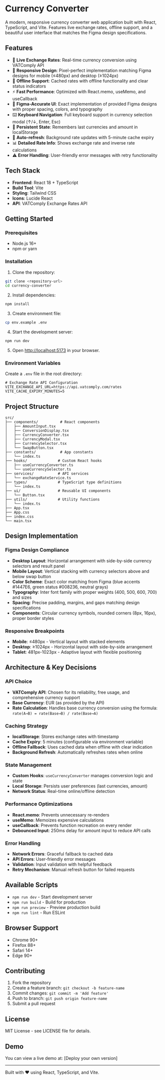 # Currency Converter

A modern, responsive currency converter web application built with React, TypeScript, and Vite. Features live exchange rates, offline support, and a beautiful user interface that matches the Figma design specifications.

## Features

- 🔄 **Live Exchange Rates**: Real-time currency conversion using VATComply API
- 📱 **Responsive Design**: Pixel-perfect implementation matching Figma designs for mobile (≤480px) and desktop (≥1024px)
- 🔌 **Offline Support**: Cached rates with offline functionality and clear status indicators
- ⚡ **Fast Performance**: Optimized with React.memo, useMemo, and useCallback
- 🎨 **Figma-Accurate UI**: Exact implementation of provided Figma designs with proper spacing, colors, and typography
- ⌨️ **Keyboard Navigation**: Full keyboard support in currency selection modal (↑/↓, Enter, Esc)
- 💾 **Persistent State**: Remembers last currencies and amount in localStorage
- 🔄 **Auto-refresh**: Background rate updates with 5-minute cache expiry
- 📊 **Detailed Rate Info**: Shows exchange rate and inverse rate calculations
- ⚠️ **Error Handling**: User-friendly error messages with retry functionality

## Tech Stack

- **Frontend**: React 18 + TypeScript
- **Build Tool**: Vite
- **Styling**: Tailwind CSS
- **Icons**: Lucide React
- **API**: VATComply Exchange Rates API

## Getting Started

### Prerequisites

- Node.js 16+ 
- npm or yarn

### Installation

1. Clone the repository:
```bash
git clone <repository-url>
cd currency-converter
```

2. Install dependencies:
```bash
npm install
```

3. Create environment file:
```bash
cp env.example .env
```

4. Start the development server:
```bash
npm run dev
```

5. Open [http://localhost:5173](http://localhost:5173) in your browser.

### Environment Variables

Create a `.env` file in the root directory:

```env
# Exchange Rate API Configuration
VITE_EXCHANGE_API_URL=https://api.vatcomply.com/rates
VITE_CACHE_EXPIRY_MINUTES=5
```

## Project Structure

```
src/
├── components/          # React components
│   ├── AmountInput.tsx
│   ├── ConversionDisplay.tsx
│   ├── CurrencyConverter.tsx
│   ├── CurrencyModal.tsx
│   ├── CurrencySelector.tsx
│   └── SwapButton.tsx
├── constants/           # App constants
│   └── index.ts
├── hooks/              # Custom React hooks
│   ├── useCurrencyConverter.ts
│   └── useCurrencySelector.ts
├── services/           # API services
│   └── exchangeRateService.ts
├── types/              # TypeScript type definitions
│   └── index.ts
├── ui/                 # Reusable UI components
│   └── Button.tsx
├── utils/              # Utility functions
│   └── index.ts
├── App.tsx
├── App.css
├── index.css
└── main.tsx
```

## Design Implementation

### Figma Design Compliance
- **Desktop Layout**: Horizontal arrangement with side-by-side currency selectors and result panel
- **Mobile Layout**: Vertical stacking with currency selectors above and below swap button
- **Color Scheme**: Exact color matching from Figma (blue accents #1447E6, green status #008236, neutral grays)
- **Typography**: Inter font family with proper weights (400, 500, 600, 700) and sizes
- **Spacing**: Precise padding, margins, and gaps matching design specifications
- **Components**: Circular currency symbols, rounded corners (8px, 16px), proper border styles

### Responsive Breakpoints
- **Mobile**: ≤480px - Vertical layout with stacked elements
- **Desktop**: ≥1024px - Horizontal layout with side-by-side arrangement
- **Tablet**: 481px-1023px - Adaptive layout with flexible positioning

## Architecture & Key Decisions

### API Choice
- **VATComply API**: Chosen for its reliability, free usage, and comprehensive currency support
- **Base Currency**: EUR (as provided by the API)
- **Rate Calculation**: Handles base currency conversion using the formula: `rate(A→B) = rate(Base→B) / rate(Base→A)`

### Caching Strategy
- **localStorage**: Stores exchange rates with timestamp
- **Cache Expiry**: 5 minutes (configurable via environment variable)
- **Offline Fallback**: Uses cached data when offline with clear indication
- **Background Refresh**: Automatically refreshes rates when online

### State Management
- **Custom Hooks**: `useCurrencyConverter` manages conversion logic and state
- **Local Storage**: Persists user preferences (last currencies, amount)
- **Network Status**: Real-time online/offline detection

### Performance Optimizations
- **React.memo**: Prevents unnecessary re-renders
- **useMemo**: Memoizes expensive calculations
- **useCallback**: Prevents function recreation on every render
- **Debounced Input**: 250ms delay for amount input to reduce API calls

### Error Handling
- **Network Errors**: Graceful fallback to cached data
- **API Errors**: User-friendly error messages
- **Validation**: Input validation with helpful feedback
- **Retry Mechanism**: Manual refresh button for failed requests

## Available Scripts

- `npm run dev` - Start development server
- `npm run build` - Build for production
- `npm run preview` - Preview production build
- `npm run lint` - Run ESLint

## Browser Support

- Chrome 90+
- Firefox 88+
- Safari 14+
- Edge 90+

## Contributing

1. Fork the repository
2. Create a feature branch: `git checkout -b feature-name`
3. Commit changes: `git commit -m 'Add feature'`
4. Push to branch: `git push origin feature-name`
5. Submit a pull request

## License

MIT License - see LICENSE file for details.

## Demo

You can view a live demo at: [Deploy your own version]

---

Built with ❤️ using React, TypeScript, and Vite.